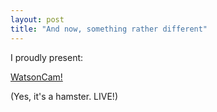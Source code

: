 ```yaml
---
layout: post
title: "And now, something rather different"
---
```

I proudly present:

[WatsonCam!][1]

(Yes, it's a hamster. LIVE!)

   [1]: http://watson.growse.com/

